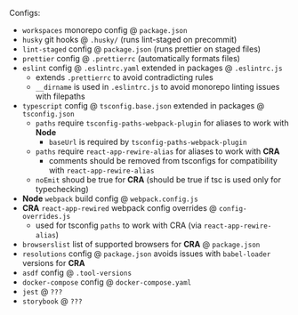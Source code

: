 Configs:

- `workspaces` monorepo config @ `package.json`
- `husky` git hooks @ `.husky/` (runs lint-staged on precommit)
- `lint-staged` config @ `package.json` (runs prettier on staged files)
- `prettier` config @ `.prettierrc` (automatically formats files)
- `eslint` config @ `.eslintrc.yaml` extended in packages @ `.eslintrc.js`
  - extends `.prettierrc` to avoid contradicting rules
  - `__dirname` is used in `.eslintrc.js` to avoid monorepo linting issues with filepaths
- `typescript` config @ `tsconfig.base.json` extended in packages @ `tsconfig.json`
  - `paths` require `tsconfig-paths-webpack-plugin` for aliases to work with **Node**
    - `baseUrl` is required by `tsconfig-paths-webpack-plugin`
  - `paths` require `react-app-rewire-alias` for aliases to work with **CRA**
    - comments should be removed from tsconfigs for compatibility with `react-app-rewire-alias`
  - `noEmit` shoud be true for **CRA** (should be true if tsc is used only for typechecking)
- **Node** `webpack` build config @ `webpack.config.js`
- **CRA** `react-app-rewired` webpack config overrides @ `config-overrides.js`
  - used for tsconfig `paths` to work with CRA (via `react-app-rewire-alias`)
- `browserslist` list of supported browsers for **CRA** @ `package.json`
- `resolutions` config @ `package.json` avoids issues with `babel-loader` versions for **CRA**
- `asdf` config @ `.tool-versions`
- `docker-compose` config @ `docker-compose.yaml`
- `jest` @ `???`
- `storybook` @ `???`
